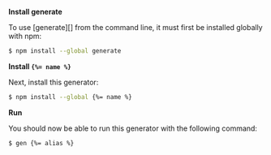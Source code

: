 **Install generate**

To use [generate][] from the command line, it must first be installed globally with npm:

```sh
$ npm install --global generate
```

**Install `{%= name %}`**

Next, install this generator:

```sh
$ npm install --global {%= name %}
```

**Run**

You should now be able to run this generator with the following command:

```sh
$ gen {%= alias %}
```
